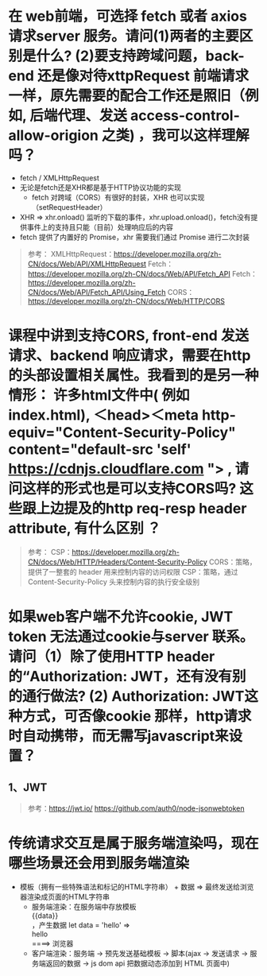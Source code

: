 

# 在 web前端，可选择 fetch 或者 axios 请求server 服务。请问(1)两者的主要区别是什么? (2)要支持跨域问题，back-end 还是像对待xttpRequest 前端请求一样，原先需要的配合工作还是照旧（例如, 后端代理、发送 access-control-allow-origion 之类) ，我可以这样理解吗？
- fetch / XMLHttpRequest
- 无论是fetch还是XHR都是基于HTTP协议功能的实现
  - fetch 对跨域（CORS）有很好的封装，XHR 也可以实现（setRequestHeader）
- XHR => xhr.onload() 监听的下载的事件，xhr.upload.onload()，fetch没有提供事件上的支持且只能（目前）处理响应后的内容
- fetch 提供了内置好的 Promise，xhr 需要我们通过 Promise 进行二次封装
> 参考：
> XMLHttpRequest：https://developer.mozilla.org/zh-CN/docs/Web/API/XMLHttpRequest
> Fetch：https://developer.mozilla.org/zh-CN/docs/Web/API/Fetch_API
> Fetch：https://developer.mozilla.org/zh-CN/docs/Web/API/Fetch_API/Using_Fetch
> CORS：https://developer.mozilla.org/zh-CN/docs/Web/HTTP/CORS

# 课程中讲到支持CORS, front-end 发送请求、backend 响应请求，需要在http的头部设置相关属性。我看到的是另一种情形： 许多html文件中( 例如index.html), ＜head>＜meta http-equiv="Content-Security-Policy" content="default-src 'self' https://cdnjs.cloudflare.com "> , 请问这样的形式也是可以支持CORS吗? 这些跟上边提及的http req-resp header attribute, 有什么区别 ？
> 参考：
> CSP：https://developer.mozilla.org/zh-CN/docs/Web/HTTP/Headers/Content-Security-Policy
> CORS：策略，提供了一整套的 header 用来控制内容的访问权限
> CSP：策略，通过 Content-Security-Policy 头来控制内容的执行安全级别

# 如果web客户端不允许cookie, JWT token 无法通过cookie与server 联系。请问（1）除了使用HTTP header 的“Authorization: JWT，还有没有别的通行做法? (2) Authorization: JWT这种方式，可否像cookie 那样，http请求时自动携带，而无需写javascript来设置？
## 1、JWT 
> 参考：https://jwt.io/
> https://github.com/auth0/node-jsonwebtoken

# 传统请求交互是属于服务端渲染吗，现在哪些场景还会用到服务端渲染
- 模板（拥有一些特殊语法和标记的HTML字符串） + 数据 => 最终发送给浏览器渲染成页面的HTML字符串
  - 服务端渲染：在服务端中存放模板 <div>{{data}}</div> ，产生数据 let data = 'hello' => <div>hello</div> ====> 浏览器 
  - 客户端渲染：服务端 -> 预先发送基础模板 -> 脚本(ajax -> 发送请求 -> 服务端返回的数据 -> js dom api 把数据动态添加到 HTML 页面中)
